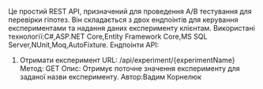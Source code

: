 Це простий REST API, призначений для проведення A/B тестування для перевірки гіпотез. Він складається з двох ендпоінтів для керування експериментами та надання даних експерименту клієнтам.
Використані технології:C#,ASP.NET Core,Entity Framework Core,MS SQL Server,NUnit,Moq,AutoFixture.
Ендпоінти API:
1. Отримати експеримент
URL: /api/experiment/{experimentName}
Метод: GET
Опис: Отримує поточне значення експерименту для заданої назви експерименту.
Автор:Вадим Корнелюк
